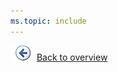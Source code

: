 ```yaml
---
ms.topic: include
---
```


![Go back](../media/goback1.png) 
[Back to overview](../overview-rm2015.md)
